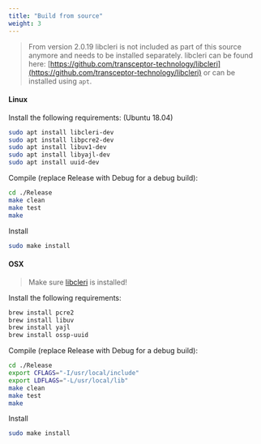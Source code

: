 ```yaml
---
title: "Build from source"
weight: 3
---
```


>From version 2.0.19 libcleri is not included as part of this source anymore
>and needs to be installed separately. libcleri can be found here:
>[https://github.com/transceptor-technology/libcleri](https://github.com/transceptor-technology/libcleri)
>or can be installed using `apt`.

#### Linux
Install the following requirements: (Ubuntu 18.04)
```bash
sudo apt install libcleri-dev
sudo apt install libpcre2-dev
sudo apt install libuv1-dev
sudo apt install libyajl-dev
sudo apt install uuid-dev
```

Compile (replace Release with Debug for a debug build):
```bash
cd ./Release
make clean
make test
make
```

Install
```bash
sudo make install
```

#### OSX
>Make sure [libcleri](https://github.com/transceptor-technology/libcleri) is installed!

Install the following requirements:
```bash
brew install pcre2
brew install libuv
brew install yajl
brew install ossp-uuid
```
Compile (replace Release with Debug for a debug build):
```bash
cd ./Release
export CFLAGS="-I/usr/local/include"
export LDFLAGS="-L/usr/local/lib"
make clean
make test
make
```

Install
```bash
sudo make install
```

